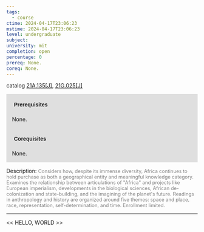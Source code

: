 ```yaml
---
tags:
  - course
ctime: 2024-04-17T23:06:23
mstime: 2024-04-17T23:06:23
level: undergraduate
subject: 
university: mit
completion: open
percentage: 0
prereq: None.
coreq: None.
---
```


catalog [21A.135[J]](http://student.mit.edu/catalog/m21Aa.html#21A.135), [21G.025[J]](http://student.mit.edu/catalog/m21Ga.html#21G.025)

<span style="display: block; padding: 15px; background-color: rgb(100, 100, 100, 0.2);"><font id="m_prereq2091_0" style="display: block; font-family: Arial, sans-serif; font-weight: bold; padding: 5px">Prerequisites</font><br><span id="prereq2091_0">None.</span></span>
<span style="display: block; padding: 15px; background-color: rgb(100, 100, 100, 0.2);"><font id="m_coreq2091_0" style="display: block; font-family: Arial, sans-serif; font-weight: bold; padding: 5px">Corequisites</font><br><span id="coreq2091_0">None.</span></span>

<font style="">Description:</font>
<font style="color: grey; font-size: 0.8rem;">Considers how, despite its immense diversity, Africa continues to hold purchase as both a geographical entity and meaningful knowledge category. Examines the relationship between articulations of "Africa" and projects like European imperialism, developments in the biological sciences, African de-colonization and state-building, and the imagining of the planet's future. Readings in anthropology and history are organized around five themes: space and place, race, representation, self-determination, and time. Enrollment limited.</font>



---

<< HELLO, WORLD >>
